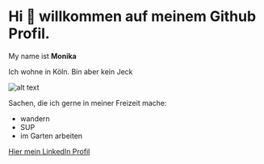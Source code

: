 # Hi :wave: willkommen auf meinem Github Profil.
My name ist **Monika**

Ich wohne in Köln. Bin aber kein Jeck

![alt text](https://media3.giphy.com/media/3o84TV4t81nwhqirh6/giphy.gif?cid=ecf05e47w4o4yjrztziuhpbp9iz8z29p4eeqvt93wgptnnla&rid=giphy.gif&ct=g)

Sachen, die ich gerne in meiner Freizeit mache:

- wandern
- SUP
- im Garten arbeiten

[Hier mein LinkedIn Profil](https://www.linkedin.com/in/monika-moj-26252018a/)
